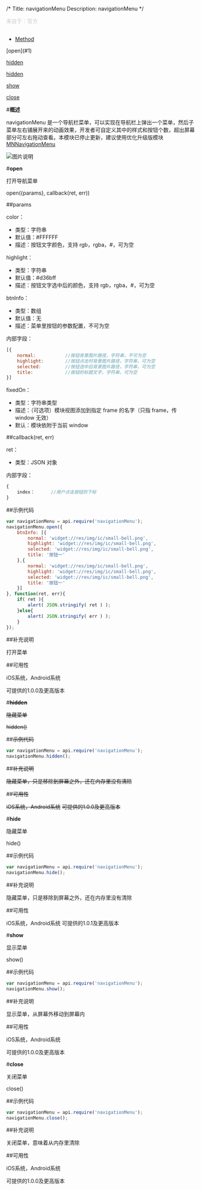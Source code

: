 /*
Title: navigationMenu
Description: navigationMenu
*/

<p style="color: #ccc; margin-bottom: 30px;">来自于：官方</p>

<ul id="tab" class="clearfix">
	<li class="active"><a href="#method-content">Method</a></li>
</ul>
<div id="method-content">

<div class="outline">
[open](#1)

[hidden](#2)

[hidden](#5)

[show](#3)

[close](#4)
</div>

#**概述**

navigationMenu 是一个导航栏菜单，可以实现在导航栏上弹出一个菜单，然后子菜单左右铺展开来的动画效果，开发者可自定义其中的样式和按钮个数，超出屏幕部分可左右拖动查看。本模块已停止更新，建议使用优化升级版模块 [MNNavigationMenu](http://docs.apicloud.com/端API/导航菜单/MNNavigationMenu)

![图片说明](/img/docImage/navigationMenu.jpg)

#**open**<div id="1"></div>

打开导航菜单

open({params}, callback(ret, err))

##params

color：

- 类型：字符串
- 默认值：#FFFFFF
- 描述：按钮文字颜色，支持 rgb，rgba，#，可为空

highlight：

- 类型：字符串
- 默认值：#d36bff
- 描述：按钮文字选中后的颜色，支持 rgb，rgba，#，可为空

btnInfo：

- 类型：数组
- 默认值：无
- 描述：菜单里按钮的参数配置，不可为空

内部字段：

```js
[{
	normal:           //按钮背景图片路径，字符串，不可为空
	highlight:        //按钮点击时背景图片路径，字符串，可为空
	selected:         //按钮选中后背景图片路径，字符串，可为空
	title:            //按钮的标题文字，字符串，可为空
}]
```

fixedOn：

- 类型：字符串类型
- 描述：（可选项）模块视图添加到指定 frame 的名字（只指 frame，传 window 无效）
- 默认：模块依附于当前 window

##callback(ret, err)

ret：

- 类型：JSON 对象

内部字段：

```js
{
	index：		//用户点击按钮的下标
}
```

##示例代码

```js
var navigationMenu = api.require('navigationMenu');
navigationMenu.open({
	btnInfo: [{
		normal: 'widget://res/img/ic/small-bell.png',
		highlight: 'widget://res/img/ic/small-bell.png',
		selected: 'widget://res/img/ic/small-bell.png',
		title: '按钮一'
	},{
		normal: 'widget://res/img/ic/small-bell.png',
		highlight: 'widget://res/img/ic/small-bell.png',
		selected: 'widget://res/img/ic/small-bell.png',
		title: '按钮一'
	}]
}, function(ret, err){		
	if( ret ){
		alert( JSON.stringify( ret ) );
	}else{
		alert( JSON.stringify( err ) );
	}
});
```

##补充说明

打开菜单

##可用性

iOS系统，Android系统

可提供的1.0.0及更高版本


#**<del>hidden</del>**<div id="2"></div>

<del>隐藏菜单</del>

<del>hidden()</del>

##<del>示例代码</del>

```js
var navigationMenu = api.require('navigationMenu');
navigationMenu.hidden();
```

##<del>补充说明</del>

<del>隐藏菜单，只是移除到屏幕之外，还在内存里没有清除</del>

##<del>可用性</del>

<del>iOS系统，Android系统</del>
<del>可提供的1.0.0及更高版本</del>


#**hide**<div id="5"></div>

隐藏菜单

hide()

##示例代码

```js
var navigationMenu = api.require('navigationMenu');
navigationMenu.hide();
```

##补充说明

隐藏菜单，只是移除到屏幕之外，还在内存里没有清除

##可用性

iOS系统，Android系统
可提供的1.0.1及更高版本

#**show**<div id="3"></div>

显示菜单

show()

##示例代码

```js
var navigationMenu = api.require('navigationMenu');
navigationMenu.show();
```

##补充说明

显示菜单，从屏幕外移动到屏幕内

##可用性

iOS系统，Android系统

可提供的1.0.0及更高版本

#**close**<div id="4"></div>

关闭菜单

close()

##示例代码

```js
var navigationMenu = api.require('navigationMenu');
navigationMenu.close();
```

##补充说明

关闭菜单，意味着从内存里清除

##可用性

iOS系统，Android系统

可提供的1.0.0及更高版本
